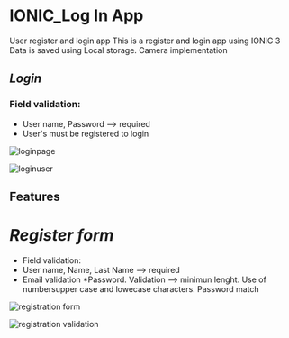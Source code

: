 # IONIC_Log In App
User register and login app
This is a register and login app using IONIC 3 Data is saved using Local storage.
Camera implementation


## _Login_ 
### Field validation: 
* User name, Password --> required 
* User's must be registered to login

![loginpage](https://user-images.githubusercontent.com/35041156/47259786-7b04b100-d474-11e8-9cac-d7fda753a45c.png)

![loginuser](https://user-images.githubusercontent.com/35041156/47259787-7b04b100-d474-11e8-8334-329ba8f61098.png)


## Features
# _Register form_ 
* Field validation: 
* User name, Name, Last Name --> required 
* Email validation
*Password. Validation --> minimun lenght. Use of numbersupper case and lowecase characters. Password match

![registration form](https://user-images.githubusercontent.com/35041156/47259785-7a6c1a80-d474-11e8-9db6-40e4eefaa448.png)

![registration validation](https://user-images.githubusercontent.com/35041156/47259788-7b04b100-d474-11e8-9d44-4612ddd3269e.png)


